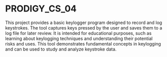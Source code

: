 # PRODIGY_CS_04
This project provides a basic keylogger program designed to record and log keystrokes. The tool captures keys pressed by the user and saves them to a log file for later review. It is intended for educational purposes, such as learning about keylogging techniques and understanding their potential risks and uses. This tool demonstrates fundamental concepts in keylogging and can be used to study and analyze keystroke data.
